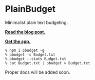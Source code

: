 # PlainBudget

Minimalist plain text budgeting.

[**Read the blog post.**](https://hire.jonasgalvez.com.br/2025/may/8/plainbudget)

[**Get the app.**](https://plainbudget.netlify.app/)

```
% npm i pbudget -g
% pbudget -s Budget.txt
% pbudget --stats Budget.txt
% cat Budget.txt | pbudget > Budget.txt
```

Proper docs will be added soon.
